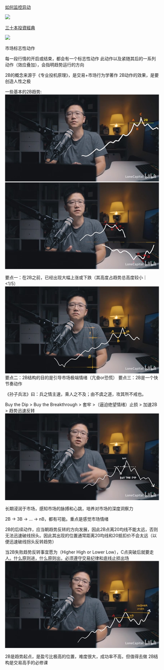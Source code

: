 
[如何监控异动][1]

![](https://postimg.futunn.com/2020012000043501c8f23c85124.png/logo)


[三十本投資經典][2]

![](https://i0.wp.com/lonecapital.com/wp-content/uploads/2017/09/%E4%B9%A6%E5%8D%95.png?resize=429%2C671&ssl=1)

[1]: https://help.futu5.com/faq/topic2874 "如何监控异动"
[2]: https://lonecapital.com/membership/877/


市场标志性动作



每一段行情的开启或结束，都会有一个标志性动作
此动作以及紧随其后的一系列动作（效应叠加），会指明趋势运行的方向

2B的概念来源于《专业投机原理》，是交易+市场行为学著作
2B动作的效果，是要创造人性之极

一些基本的2B趋势:
![](./BV1pk4y127pU_3'25''.jpg)
![](./BV1pk4y127pU_4'2.923''.jpg)

要点一：在2B之前，已经出现大幅上涨或下跌（其高度占趋势总高度较小｜<1/5）
![](./BV1pk4y127pU_6'23.852''.jpg)
要点二：2B结构的目的是引导市场极端情绪（亢奋or恐慌）
要点三：2B是一个快节奏动作

《孙子兵法》曰：兵之情主速，乘人之不及；由不虞之道，攻其所不戒也。

Buy the Dip > Buy the Breakthrough > 套牢 >（逼迫绝望情绪）止损 > 加速2B > 趋势迅速反转
![](./BV1pk4y127pU_9'38.941''.jpg) 

长期浸润于市场，感知市场的脉搏和心跳，培养对市场的深度洞察力

2B -> 3B -> ... -> nB，都有可能。重点是感觉市场情绪

2B的后续动作，应当朝趋势反转的方向发展，因此2B点离20均线不能太远，否则无法迅速破线拐头。因此其出现的位置通常距离20均线和20抵扣价不会太远（以便迅速破线拐头反转趋势）

当2B失败趋势反转事宜愿为（Higher High or Lower Low），C点突破后就要走人。什么原则进，什么原则出，必须遵守交易纪律和底线止损出场
![](./BV1pk4y127pU_12'5.621''.jpg)

2B是趋势起点，是盈亏比极高的位置，难度很大，成功率不高，但值得去做
2B结构是交易高手的必修课